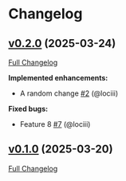 # Changelog

## [v0.2.0](https://github.com/RegioHelden/github-reusable-workflows-test/tree/v0.2.0) (2025-03-24)

[Full Changelog](https://github.com/RegioHelden/github-reusable-workflows-test/compare/v0.1.0...v0.2.0)

**Implemented enhancements:**

- A random change [\#2](https://github.com/RegioHelden/github-reusable-workflows-test/pull/2) (@lociii)

**Fixed bugs:**

- Feature 8 [\#7](https://github.com/RegioHelden/github-reusable-workflows-test/pull/7) (@lociii)

## [v0.1.0](https://github.com/RegioHelden/github-reusable-workflows-test/tree/v0.1.0) (2025-03-20)

[Full Changelog](https://github.com/RegioHelden/github-reusable-workflows-test/compare/802c38b3669a2dc01b4bd4f2159b194f4d957c58...v0.1.0)



